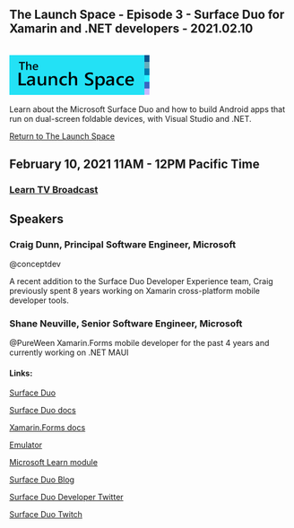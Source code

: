 ## The Launch Space - Episode 3 - Surface Duo for Xamarin and .NET developers - 2021.02.10
<br/>
<img src="../media/LaunchSpace_Logo-Large_github.png" ant="launchspace logo" title="The Launch Space" width="250">

Learn about the Microsoft Surface Duo and how to build Android apps that run on dual-screen foldable devices, with Visual Studio and .NET.

[Return to The Launch Space](../README.md)
<br/>

## February 10, 2021 11AM - 12PM Pacific Time

### [Learn TV Broadcast](https://aka.ms/learntv)  


## Speakers 
### Craig Dunn, Principal Software Engineer, Microsoft
@conceptdev

A recent addition to the Surface Duo Developer Experience team, Craig previously spent 8 years working on Xamarin cross-platform mobile developer tools.

### Shane Neuville, Senior Software Engineer, Microsoft
@PureWeen
Xamarin.Forms mobile developer for the past 4 years and currently working on .NET MAUI

#### Links: 
[Surface Duo](https://cda.ms/1WB)

[Surface Duo docs](https://cda.ms/1WC)

[Xamarin.Forms docs](https://cda.ms/1WD)

[Emulator](https://cda.ms/1WF)

[Microsoft Learn module](https://cda.ms/1WG)

[Surface Duo Blog](https://cda.ms/1WH)

[Surface Duo Developer Twitter](https://twitter.com/surfaceduodev)

[Surface Duo Twitch](https://twitch.tv/surfaceduodev)
